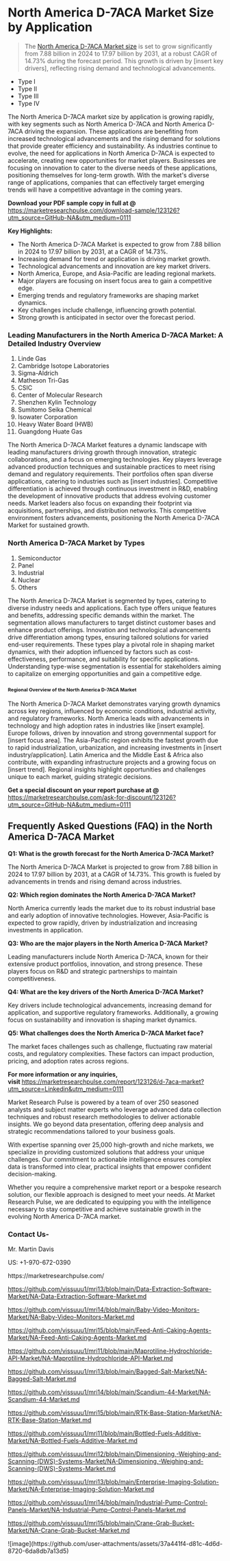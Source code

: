 <h1>North America D-7ACA Market&nbsp;Size by Application</h1><blockquote><p>The <a href="https://marketresearchpulse.com/download-sample/123126?utm_source=GitHub-NA&amp;utm_medium=0111">North America D-7ACA Market size</a> is set to grow significantly from 7.88 billion in 2024 to 17.97 billion by 2031, at a robust CAGR of 14.73% during the forecast period. This growth is driven by [insert key drivers], reflecting rising demand and technological advancements.</p></blockquote><ul><li>Type I<li> Type II<li> Type III<li> Type IV</li></ul><p>The North America D-7ACA market size by application is growing rapidly, with key segments such as North America D-7ACA and North America D-7ACA driving the expansion. These applications are benefiting from increased technological advancements and the rising demand for solutions that provide greater efficiency and sustainability. As industries continue to evolve, the need for applications in North America D-7ACA is expected to accelerate, creating new opportunities for market players. Businesses are focusing on innovation to cater to the diverse needs of these applications, positioning themselves for long-term growth. With the market's diverse range of applications, companies that can effectively target emerging trends will have a competitive advantage in the coming years.</p><p><strong>Download your PDF sample copy in full at @ </strong><a href="https://marketresearchpulse.com/download-sample/123126?utm_source=GitHub-NA&amp;utm_medium=0111">https://marketresearchpulse.com/download-sample/123126?utm_source=GitHub-NA&amp;utm_medium=0111</a></p><p><strong>Key Highlights: </strong></p><ul><li>The North America D-7ACA Market is expected to grow from 7.88 billion in 2024 to 17.97 billion by 2031, at a CAGR of 14.73%.</li><li>Increasing demand for trend or application is driving market growth.</li><li>Technological advancements and innovation are key market drivers.</li><li>North America, Europe, and Asia-Pacific are leading regional markets.</li><li>Major players are focusing on insert focus area to gain a competitive edge.</li><li>Emerging trends and regulatory frameworks are shaping market dynamics.</li><li>Key challenges include challenge, influencing growth potential.</li><li>Strong growth is anticipated in sector over the forecast period.</li></ul><h3>Leading Manufacturers in the North America D-7ACA Market: A Detailed Industry Overview</h3><ol><li>Linde Gas</li><li>Cambridge Isotope Laboratories</li><li>Sigma-Aldrich</li><li>Matheson Tri-Gas</li><li>CSIC</li><li>Center of Molecular Research</li><li>Shenzhen Kylin Technology</li><li>Sumitomo Seika Chemical</li><li>Isowater Corporation</li><li>Heavy Water Board (HWB)</li><li>Guangdong Huate Gas</li></ol><div class="flex max-w-full flex-col flex-grow"><div class="min-h-8 text-message flex w-full flex-col items-end gap-2 whitespace-normal break-words [.text-message+&amp;]:mt-5" dir="auto" data-message-author-role="assistant" data-message-id="fd8432e4-4910-450d-b182-61b7bfb0a01f" data-message-model-slug="gpt-4o"><div class="flex w-full flex-col gap-1 empty:hidden first:pt-[3px]"><div class="markdown prose w-full break-words dark:prose-invert light"><p>The North America D-7ACA Market features a dynamic landscape with leading manufacturers driving growth through innovation, strategic collaborations, and a focus on emerging technologies. Key players leverage advanced production techniques and sustainable practices to meet rising demand and regulatory requirements. Their portfolios often span diverse applications, catering to industries such as [insert industries]. Competitive differentiation is achieved through continuous investment in R&amp;D, enabling the development of innovative products that address evolving customer needs. Market leaders also focus on expanding their footprint via acquisitions, partnerships, and distribution networks. This competitive environment fosters advancements, positioning the North America D-7ACA Market for sustained growth.</p></div></div></div></div><h3>North America D-7ACA Market by Types</h3><ol><li>Semiconductor<li> Panel<li> Industrial<li> Nuclear<li> Others</li></ol><div class="flex max-w-full flex-col flex-grow"><div class="min-h-8 text-message flex w-full flex-col items-end gap-2 whitespace-normal break-words [.text-message+&amp;]:mt-5" dir="auto" data-message-author-role="assistant" data-message-id="084470be-0bb7-4664-bddf-5156b4f41249" data-message-model-slug="gpt-4o-mini"><div class="flex w-full flex-col gap-1 empty:hidden first:pt-[3px]"><div class="markdown prose w-full break-words dark:prose-invert light"><p>The North America D-7ACA Market is segmented by types, catering to diverse industry needs and applications. Each type offers unique features and benefits, addressing specific demands within the market. The segmentation allows manufacturers to target distinct customer bases and enhance product offerings. Innovation and technological advancements drive differentiation among types, ensuring tailored solutions for varied end-user requirements. These types play a pivotal role in shaping market dynamics, with their adoption influenced by factors such as cost-effectiveness, performance, and suitability for specific applications. Understanding type-wise segmentation is essential for stakeholders aiming to capitalize on emerging opportunities and gain a competitive edge.</p></div></div></div></div><h3><span style="font-size: 11px;">Regional Overview of the North America D-7ACA Market</span></h3><div class="flex max-w-full flex-col flex-grow"><div class="min-h-8 text-message flex w-full flex-col items-end gap-2 whitespace-normal break-words [.text-message+&amp;]:mt-5" dir="auto" data-message-author-role="assistant" data-message-id="e9038762-ce64-4e30-91c9-9bd413514231" data-message-model-slug="gpt-4o-mini"><div class="flex w-full flex-col gap-1 empty:hidden first:pt-[3px]"><div class="markdown prose w-full break-words dark:prose-invert light"><p>The North America D-7ACA Market demonstrates varying growth dynamics across key regions, influenced by economic conditions, industrial activity, and regulatory frameworks. North America leads with advancements in technology and high adoption rates in industries like [insert example]. Europe follows, driven by innovation and strong governmental support for [insert focus area]. The Asia-Pacific region exhibits the fastest growth due to rapid industrialization, urbanization, and increasing investments in [insert industry/application]. Latin America and the Middle East &amp; Africa also contribute, with expanding infrastructure projects and a growing focus on [insert trend]. Regional insights highlight opportunities and challenges unique to each market, guiding strategic decisions.</p></div></div></div></div><p><strong>Get a special discount on your report purchase at @ </strong><a href="https://marketresearchpulse.com/ask-for-discount/123126?utm_source=GitHub-NA&amp;utm_medium=0111">https://marketresearchpulse.com/ask-for-discount/123126?utm_source=GitHub-NA&amp;utm_medium=0111</a></p><h2>Frequently Asked Questions (FAQ) in the North America D-7ACA Market</h2><p><strong>Q1: What is the growth forecast for the North America D-7ACA Market?</strong></p><p>The North America D-7ACA Market is projected to grow from 7.88 billion in 2024 to 17.97 billion by 2031, at a CAGR of 14.73%. This growth is fueled by advancements in trends and rising demand across industries.</p><p><strong>Q2: Which region dominates the North America D-7ACA Market?</strong></p><p>North America currently leads the market due to its robust industrial base and early adoption of innovative technologies. However, Asia-Pacific is expected to grow rapidly, driven by industrialization and increasing investments in application.</p><p><strong>Q3: Who are the major players in the North America D-7ACA Market?</strong></p><p>Leading manufacturers include North America D-7ACA, known for their extensive product portfolios, innovation, and strong presence. These players focus on R&amp;D and strategic partnerships to maintain competitiveness.</p><p><strong>Q4: What are the key drivers of the North America D-7ACA Market?</strong></p><p>Key drivers include technological advancements, increasing demand for application, and supportive regulatory frameworks. Additionally, a growing focus on sustainability and innovation is shaping market dynamics.</p><p><strong>Q5: What challenges does the North America D-7ACA Market face?</strong></p><p>The market faces challenges such as challenge, fluctuating raw material costs, and regulatory complexities. These factors can impact production, pricing, and adoption rates across regions.</p><p><strong>For more information or any inquiries, visit&nbsp;</strong><a href="https://marketresearchpulse.com/report/123126/d-7aca-market?utm_source=Linkedin&utm_medium=0111">https://marketresearchpulse.com/report/123126/d-7aca-market?utm_source=Linkedin&utm_medium=0111</a></p><p>Market Research Pulse is powered by a team of over 250 seasoned analysts and subject matter experts who leverage advanced data collection techniques and robust research methodologies to deliver actionable insights. We go beyond data presentation, offering deep analysis and strategic recommendations tailored to your business goals.</p><p>With expertise spanning over 25,000 high-growth and niche markets, we specialize in providing customized solutions that address your unique challenges. Our commitment to actionable intelligence ensures complex data is transformed into clear, practical insights that empower confident decision-making.</p><p>Whether you require a comprehensive market report or a bespoke research solution, our flexible approach is designed to meet your needs. At Market Research Pulse, we are dedicated to equipping you with the intelligence necessary to stay competitive and achieve sustainable growth in the evolving North America D-7ACA market.</p><h3><strong>Contact Us-</strong></h3><p>Mr. Martin Davis</p><p>US: +1-970-672-0390</p><p>https://marketresearchpulse.com/</p><p><a href="https://github.com/vissuuu1/mri13/blob/main/Data-Extraction-Software-Market/NA-Data-Extraction-Software-Market.md">https://github.com/vissuuu1/mri13/blob/main/Data-Extraction-Software-Market/NA-Data-Extraction-Software-Market.md</a></p><p><a href="https://github.com/vissuuu1/mri14/blob/main/Baby-Video-Monitors-Market/NA-Baby-Video-Monitors-Market.md">https://github.com/vissuuu1/mri14/blob/main/Baby-Video-Monitors-Market/NA-Baby-Video-Monitors-Market.md</a></p><p><a href="https://github.com/vissuuu1/mri15/blob/main/Feed-Anti-Caking-Agents-Market/NA-Feed-Anti-Caking-Agents-Market.md">https://github.com/vissuuu1/mri15/blob/main/Feed-Anti-Caking-Agents-Market/NA-Feed-Anti-Caking-Agents-Market.md</a></p><p><a href="https://github.com/vissuuu1/mri11/blob/main/Maprotiline-Hydrochloride-API-Market/NA-Maprotiline-Hydrochloride-API-Market.md">https://github.com/vissuuu1/mri11/blob/main/Maprotiline-Hydrochloride-API-Market/NA-Maprotiline-Hydrochloride-API-Market.md</a></p><p><a href="https://github.com/vissuuu1/mri13/blob/main/Bagged-Salt-Market/NA-Bagged-Salt-Market.md">https://github.com/vissuuu1/mri13/blob/main/Bagged-Salt-Market/NA-Bagged-Salt-Market.md</a></p><p><a href="https://github.com/vissuuu1/mri14/blob/main/Scandium-44-Market/NA-Scandium-44-Market.md">https://github.com/vissuuu1/mri14/blob/main/Scandium-44-Market/NA-Scandium-44-Market.md</a></p><p><a href="https://github.com/vissuuu1/mri15/blob/main/RTK-Base-Station-Market/NA-RTK-Base-Station-Market.md">https://github.com/vissuuu1/mri15/blob/main/RTK-Base-Station-Market/NA-RTK-Base-Station-Market.md</a></p><p><a href="https://github.com/vissuuu1/mri11/blob/main/Bottled-Fuels-Additive-Market/NA-Bottled-Fuels-Additive-Market.md">https://github.com/vissuuu1/mri11/blob/main/Bottled-Fuels-Additive-Market/NA-Bottled-Fuels-Additive-Market.md</a></p><p><a href="https://github.com/vissuuu1/mri12/blob/main/Dimensioning,-Weighing-and-Scanning-(DWS)-Systems-Market/NA-Dimensioning,-Weighing-and-Scanning-(DWS)-Systems-Market.md">https://github.com/vissuuu1/mri12/blob/main/Dimensioning,-Weighing-and-Scanning-(DWS)-Systems-Market/NA-Dimensioning,-Weighing-and-Scanning-(DWS)-Systems-Market.md</a></p><p><a href="https://github.com/vissuuu1/mri13/blob/main/Enterprise-Imaging-Solution-Market/NA-Enterprise-Imaging-Solution-Market.md">https://github.com/vissuuu1/mri13/blob/main/Enterprise-Imaging-Solution-Market/NA-Enterprise-Imaging-Solution-Market.md</a></p><p><a href="https://github.com/vissuuu1/mri14/blob/main/Industrial-Pump-Control-Panels-Market/NA-Industrial-Pump-Control-Panels-Market.md">https://github.com/vissuuu1/mri14/blob/main/Industrial-Pump-Control-Panels-Market/NA-Industrial-Pump-Control-Panels-Market.md</a></p><p><a href="https://github.com/vissuuu1/mri15/blob/main/Crane-Grab-Bucket-Market/NA-Crane-Grab-Bucket-Market.md">https://github.com/vissuuu1/mri15/blob/main/Crane-Grab-Bucket-Market/NA-Crane-Grab-Bucket-Market.md</a></p>
![image](https://github.com/user-attachments/assets/37a441f4-d81c-4d6d-8720-6da8db7a13d5)

